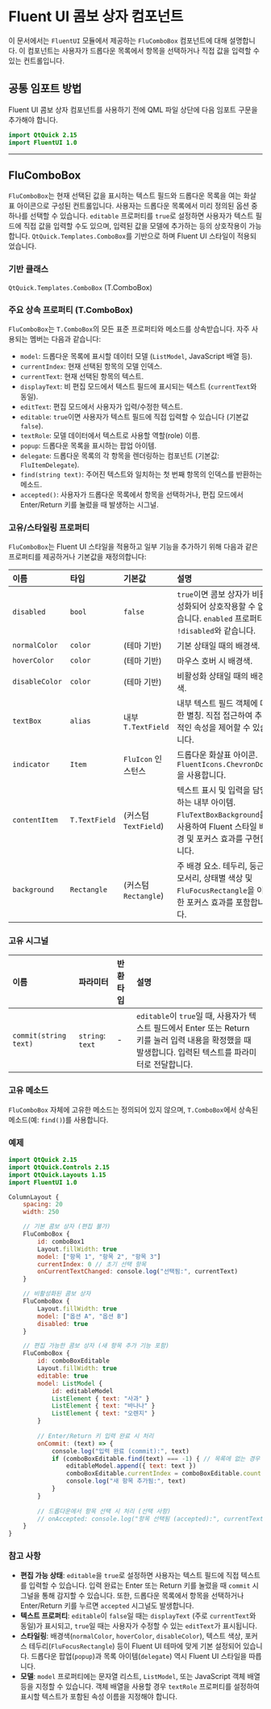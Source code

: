 # Fluent UI 콤보 상자 컴포넌트

이 문서에서는 `FluentUI` 모듈에서 제공하는 `FluComboBox` 컴포넌트에 대해 설명합니다. 이 컴포넌트는 사용자가 드롭다운 목록에서 항목을 선택하거나 직접 값을 입력할 수 있는 컨트롤입니다.

## 공통 임포트 방법

Fluent UI 콤보 상자 컴포넌트를 사용하기 전에 QML 파일 상단에 다음 임포트 구문을 추가해야 합니다.

```qml
import QtQuick 2.15
import FluentUI 1.0
```

---

## FluComboBox

`FluComboBox`는 현재 선택된 값을 표시하는 텍스트 필드와 드롭다운 목록을 여는 화살표 아이콘으로 구성된 컨트롤입니다. 사용자는 드롭다운 목록에서 미리 정의된 옵션 중 하나를 선택할 수 있습니다. `editable` 프로퍼티를 `true`로 설정하면 사용자가 텍스트 필드에 직접 값을 입력할 수도 있으며, 입력된 값을 모델에 추가하는 등의 상호작용이 가능합니다. `QtQuick.Templates.ComboBox`를 기반으로 하며 Fluent UI 스타일이 적용되었습니다.

### 기반 클래스

`QtQuick.Templates.ComboBox` (T.ComboBox)

### 주요 상속 프로퍼티 (T.ComboBox)

`FluComboBox`는 `T.ComboBox`의 모든 표준 프로퍼티와 메소드를 상속받습니다. 자주 사용되는 멤버는 다음과 같습니다:

*   `model`: 드롭다운 목록에 표시할 데이터 모델 (`ListModel`, JavaScript 배열 등).
*   `currentIndex`: 현재 선택된 항목의 모델 인덱스.
*   `currentText`: 현재 선택된 항목의 텍스트.
*   `displayText`: 비 편집 모드에서 텍스트 필드에 표시되는 텍스트 (`currentText`와 동일).
*   `editText`: 편집 모드에서 사용자가 입력/수정한 텍스트.
*   `editable`: `true`이면 사용자가 텍스트 필드에 직접 입력할 수 있습니다 (기본값 `false`).
*   `textRole`: 모델 데이터에서 텍스트로 사용할 역할(role) 이름.
*   `popup`: 드롭다운 목록을 표시하는 팝업 아이템.
*   `delegate`: 드롭다운 목록의 각 항목을 렌더링하는 컴포넌트 (기본값: `FluItemDelegate`).
*   `find(string text)`: 주어진 텍스트와 일치하는 첫 번째 항목의 인덱스를 반환하는 메소드.
*   `accepted()`: 사용자가 드롭다운 목록에서 항목을 선택하거나, 편집 모드에서 Enter/Return 키를 눌렀을 때 발생하는 시그널.

### 고유/스타일링 프로퍼티

`FluComboBox`는 Fluent UI 스타일을 적용하고 일부 기능을 추가하기 위해 다음과 같은 프로퍼티를 제공하거나 기본값을 재정의합니다:

| 이름           | 타입        | 기본값              | 설명                                                                                        |
| :------------- | :---------- | :------------------ | :------------------------------------------------------------------------------------------ |
| `disabled`     | `bool`      | `false`             | `true`이면 콤보 상자가 비활성화되어 상호작용할 수 없습니다. `enabled` 프로퍼티는 `!disabled`와 같습니다. |
| `normalColor`  | `color`     | (테마 기반)         | 기본 상태일 때의 배경색.                                                                       |
| `hoverColor`   | `color`     | (테마 기반)         | 마우스 호버 시 배경색.                                                                        |
| `disableColor` | `color`     | (테마 기반)         | 비활성화 상태일 때의 배경색.                                                                   |
| `textBox`      | `alias`     | 내부 `T.TextField`  | 내부 텍스트 필드 객체에 대한 별칭. 직접 접근하여 추가적인 속성을 제어할 수 있습니다.                         |
| `indicator`    | `Item`      | `FluIcon` 인스턴스  | 드롭다운 화살표 아이콘. `FluentIcons.ChevronDown`을 사용합니다.                                  |
| `contentItem`  | `T.TextField` | (커스텀 `TextField`) | 텍스트 표시 및 입력을 담당하는 내부 아이템. `FluTextBoxBackground`를 사용하여 Fluent 스타일 배경 및 포커스 효과를 구현합니다. |
| `background`   | `Rectangle` | (커스텀 `Rectangle`) | 주 배경 요소. 테두리, 둥근 모서리, 상태별 색상 및 `FluFocusRectangle`을 이용한 포커스 효과를 포함합니다.         |

### 고유 시그널

| 이름             | 파라미터         | 반환타입 | 설명                                                                                                    |
| :--------------- | :--------------- | :------- | :------------------------------------------------------------------------------------------------------ |
| `commit(string text)` | `string`: `text` | -        | `editable`이 `true`일 때, 사용자가 텍스트 필드에서 Enter 또는 Return 키를 눌러 입력 내용을 확정했을 때 발생합니다. 입력된 텍스트를 파라미터로 전달합니다. |

### 고유 메소드

`FluComboBox` 자체에 고유한 메소드는 정의되어 있지 않으며, `T.ComboBox`에서 상속된 메소드(예: `find()`)를 사용합니다.

### 예제

```qml
import QtQuick 2.15
import QtQuick.Controls 2.15
import QtQuick.Layouts 1.15
import FluentUI 1.0

ColumnLayout {
    spacing: 20
    width: 250

    // 기본 콤보 상자 (편집 불가)
    FluComboBox {
        id: comboBox1
        Layout.fillWidth: true
        model: ["항목 1", "항목 2", "항목 3"]
        currentIndex: 0 // 초기 선택 항목
        onCurrentTextChanged: console.log("선택됨:", currentText)
    }

    // 비활성화된 콤보 상자
    FluComboBox {
        Layout.fillWidth: true
        model: ["옵션 A", "옵션 B"]
        disabled: true
    }

    // 편집 가능한 콤보 상자 (새 항목 추가 기능 포함)
    FluComboBox {
        id: comboBoxEditable
        Layout.fillWidth: true
        editable: true
        model: ListModel {
            id: editableModel
            ListElement { text: "사과" }
            ListElement { text: "바나나" }
            ListElement { text: "오렌지" }
        }
        
        // Enter/Return 키 입력 완료 시 처리
        onCommit: (text) => {
            console.log("입력 완료 (commit):", text)
            if (comboBoxEditable.find(text) === -1) { // 목록에 없는 경우
                editableModel.append({ text: text })
                comboBoxEditable.currentIndex = comboBoxEditable.count - 1 // 새로 추가된 항목 선택
                console.log("새 항목 추가됨:", text)
            }
        }
        
        // 드롭다운에서 항목 선택 시 처리 (선택 사항)
        // onAccepted: console.log("항목 선택됨 (accepted):", currentText)
    }
}
```

### 참고 사항

*   **편집 가능 상태**: `editable`을 `true`로 설정하면 사용자는 텍스트 필드에 직접 텍스트를 입력할 수 있습니다. 입력 완료는 Enter 또는 Return 키를 눌렀을 때 `commit` 시그널을 통해 감지할 수 있습니다. 또한, 드롭다운 목록에서 항목을 선택하거나 Enter/Return 키를 누르면 `accepted` 시그널도 발생합니다.
*   **텍스트 프로퍼티**: `editable`이 `false`일 때는 `displayText` (주로 `currentText`와 동일)가 표시되고, `true`일 때는 사용자가 수정할 수 있는 `editText`가 표시됩니다.
*   **스타일링**: 배경색(`normalColor`, `hoverColor`, `disableColor`), 텍스트 색상, 포커스 테두리(`FluFocusRectangle`) 등이 Fluent UI 테마에 맞게 기본 설정되어 있습니다. 드롭다운 팝업(`popup`)과 목록 아이템(`delegate`) 역시 Fluent UI 스타일을 따릅니다.
*   **모델**: `model` 프로퍼티에는 문자열 리스트, `ListModel`, 또는 JavaScript 객체 배열 등을 지정할 수 있습니다. 객체 배열을 사용할 경우 `textRole` 프로퍼티를 설정하여 표시할 텍스트가 포함된 속성 이름을 지정해야 합니다. 